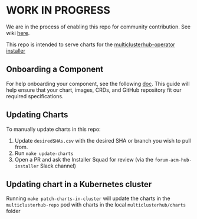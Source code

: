 [comment]: # ( Copyright Contributors to the Open Cluster Management project )

# WORK IN PROGRESS 

We are in the process of enabling this repo for community contribution. See wiki [here](https://open-cluster-management.io/concepts/architecture/).

This repo is intended to serve charts for the [multiclusterhub-operator installer](https://github.com/stolostron/multicloudhub-operator)

## Onboarding a Component

For help onboarding your component, see the following [doc](docs/Onboarding.md). This guide will help ensure that your chart, images, CRDs, and GitHub repository fit our required specifications. 

## Updating Charts

To manually update charts in this repo:
1. Update `desiredSHAs.csv` with the desired SHA or branch you wish to pull from.
2. Run `make update-charts`
3. Open a PR and ask the Installer Squad for review (via the `forum-acm-hub-installer` Slack channel)

## Updating chart in a Kubernetes cluster
Running `make patch-charts-in-cluster` will update the charts in the `multiclusterhub-repo` pod with charts in the local `multiclusterhub/charts` folder


